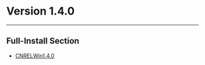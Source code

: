 # Version 1.4.0

----

## Full-Install Section

- [CNRELWin1.4.0](https://autopatchcn.yuanshen.com/client_app/pc_mihoyo/20210317_67c8f1002bb26672/YuanShen_1.4.0.zip)
